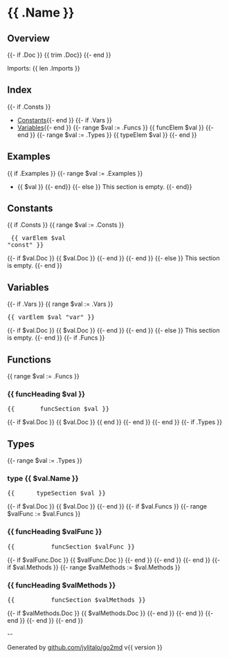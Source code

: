 # {{ .Name }}

## Overview
{{- if .Doc }}
{{ trim .Doc}} {{- end }}

Imports: {{ len .Imports }}

## Index
{{- if .Consts }}
- [Constants](#constants){{- end }}
{{- if .Vars }}
- [Variables](variables){{- end }}
{{- range $val := .Funcs }}
{{ funcElem $val }}
{{- end }}
{{- range $val := .Types }}
{{ typeElem $val }}
{{- end }}

## Examples
{{ if .Examples }}
{{-   range $val := .Examples }}
- {{ $val }}
{{-   end}}
{{- else }}
This section is empty.
{{- end}}

## Constants
{{  if .Consts }}
{{    range $val := .Consts }}<pre>
{{ varElem $val "const" }}
</pre>
{{-     if $val.Doc }}
{{ $val.Doc }}
{{-     end }}
{{-   end }}
{{- else }}
This section is empty.
{{- end }}

## Variables
{{- if .Vars }}
{{    range $val := .Vars }}
<pre>
{{ varElem $val "var" }}
</pre>
{{-     if $val.Doc }}
{{ $val.Doc }}
{{-     end }}
{{-   end }}
{{- else }}
This section is empty.
{{- end }}
{{- if .Funcs }}

## Functions
{{    range $val := .Funcs }}
### {{ funcHeading $val }}

<pre>
{{       funcSection $val }}
</pre>
{{-     if $val.Doc }}
{{ $val.Doc }}
{{      end }}
{{-   end }}
{{- end }}
{{- if .Types }}
## Types
{{-   range $val := .Types }}
### type {{ $val.Name }}

<pre>
{{      typeSection $val }}
</pre>
{{-     if $val.Doc }}
{{ $val.Doc }}
{{-     end }}
{{-     if $val.Funcs }}
{{-       range $valFunc := $val.Funcs }}
### {{ funcHeading $valFunc }}
<pre>
{{          funcSection $valFunc }}
</pre>
{{-         if $valFunc.Doc }}
{{ $valFunc.Doc }}
{{-         end }}
{{-       end }}
{{-     end }}
{{-     if $val.Methods }}
{{-       range $valMethods := $val.Methods }}
### {{ funcHeading $valMethods }}
<pre>
{{          funcSection $valMethods }}
</pre>
{{-         if $valMethods.Doc }}
{{ $valMethods.Doc }}
{{-         end }}
{{-       end }}
{{-     end }}
{{-   end }}
{{- end }}

--

Generated by [github.com/jylitalo/go2md](https://github.com/jylitalo/go2md/) v{{ version }}
